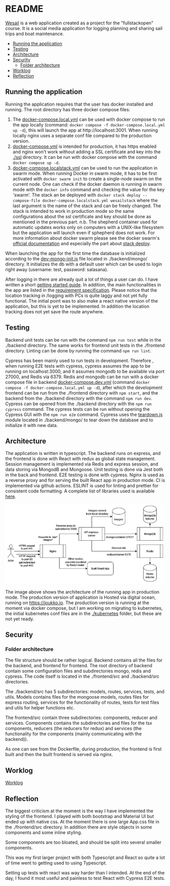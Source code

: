 # README <!-- omit in toc -->

[Wesail](https://joukko.io) is a web application created as a project for the "fullstackopen" course. It is a social media application for logging planning and sharing sail trips and boat maintenance.

- [Running the application](#running-the-application)
- [Testing](#testing)
- [Architecture](#architecture)
- [Security](#security)
  - [Folder architecture](#folder-architecture)
- [Worklog](#worklog)
- [Reflection](#reflection)

## Running the application

Running the application requires that the user has docker installed and running. The root directory has three docker compose files:

1. The [docker-compose.local.yml](./docker-compose.local.yml) can be used with docker compose to run the app locally (command: `docker compose -f docker-compose.local.yml up -d`), this will launch the app at http://localhost:3001. When running locally nginx uses a separate conf file compared to the production version.
2. [docker-compose.yml](./docker-compose.yml) is intended for production, it has https enabled and nginx won't work without adding a SSL certificate and key into the [./ssl](./ssl) directory. It can be run with docker compose with the command `docker compose up -d`.
3. [docker-compose.localstack.yml](./docker-compose.localstack.yml) can be used to run the application in swarm mode. When running Docker in swarm mode, it has to be first activated with `docker swarm init` to create a single-node swarm on the current node. One can check if the docker daemon is running in swarm mode with the `docker info` command and checking the value for the key 'swarm'. The stack an be deployed with `docker stack deploy --compose-file docker-compose.localstack.yml wesailstack` where the last argument is the name of the stack and can be freely changed. The stack is intended to work in production mode so the same configurations about the ssl certificate and key should be done as mentioned in the previous part. n.b. The shepherd container used for automatic updates works only on computers with a UNIX-like filesystem but the application will launch even if sphepherd does not work. For more information about docker swarm please see the docker swarm's [official documentation](https://docs.docker.com/engine/swarm/swarm-mode/) and especially the part about [stack deploy](https://docs.docker.com/engine/swarm/stack-deploy/).

When launching the app for the first time the database is initialized according to the [dev-mongo-init.js](./backend/mongo/dev-mongo-init.js) file located in ./backend/mongo/ directory. It initializes the db with a default user which can be used to login right away (username: test, password: salasana).

After logging in there are already quit a lot of things a user can do. I have written a short [getting started guide](./documentation/getting_started.md). In addition, the main functionalities in the app are listed in the [requirement specification](./documentation/requirements_specification.md). Please notice that the location tracking in /logging with PCs is quite laggy and not yet fully functional. The initial point was to also make a react native version of the application, but this is yet to be implemented. In addition the location tracking does not yet save the route anywhere.

## Testing

Backend unit tests can be run with the command `npm run test` while in the ./backend directory. The same works for frontend unit tests in the ./frontend directory. Linting can be done by running the command `npm run lint`.

Cypress has been mainly used to run tests in development. Therefore , when running E2E tests with cypress, cypress assumes the app to be running on localhost:3000, and it assumes mongodb to be available via port 27000, and Redis via 6379. Redis and mongodb can be run with a docker compose file in backend [docker-compose.dev.yml](./backend/docker-compose.dev.yml) (command `docker compose -f docker-compose.local.yml up -d`), after which the development frontend can be run from the ./frontend directory with `npm start`, and the backend from the ./backend directory with the command `npm run dev`. Cypress can be opened from the ./backend directory with the `npm run cypress` command. The cypress tests can be run without opening the Cypress GUI with the `npm run e2e` command. Cypress uses the [teardown.js](./backend/mongo/teardown.js) module located in ./backend/mongo/ to tear down the database and to initialize it with new data.

## Architecture

The application is written in typescript. The backend runs on express, and the frontend is done with React with redux as global state management. Session management is implemented via Redis and express session, and data storing via MongodB and Mongoose. Unit testing is done via Jest both in the back and frontend. E2E testing is done with cypress. Nginx is used as a reverse proxy and for serving the built React app in production mode. CI is implemented via github actions. ESLINT is used for linting and prettier for consistent code formatting. A complete list of libraries used is available [here](./documentation/libraries.md).

![architecture](./documentation/images/architecture.png)

The image above shows the architecture of the running app in production mode. The production version of application is Hosted via digital ocean, running on <https://joukko.io>. The production version is running at the moment via docker compose, but I am working on migrating to kubernetes, the initial kubernetes conf files are in the [./kubernetes](kubernetes) folder, but these are not yet ready.

## Security

### Folder architecture

The file structure should be rather logical. Backend contains all the files for the backend, and frontend for frontend. The root directory of backend contain some configuration files and subdirectories mongo, redis and cypress. The code itself is located in the ./frontend/src and ./backend/src directories.

The ./backend/src has 5 subdirectories: models, routes, services, tests, and utils. Models contains files for the mongoose models, routes files for express routing, services for the functionality of routes, tests for test files and utils for helper functions etc.

The frontend/src contain three subdirectories: components, reducer and services. Components contains the subdirectories and files for the tsx components, reducers (the reducers for redux) and services (the functionality for the components (mainly communicating with the backend)).

As one can see from the Dockerfile, during production, the frontend is first built and then the built frontend is served via nginx.

## Worklog

[Worklog](./worklog.md)

## Reflection

The biggest criticism at the moment is the way I have implemented the styling of the frontend. I played with both bootstrap and Material UI but ended up with native css. At the moment there is one large App.css file in the ./frontend/src directory. In addition there are style objects in some components and some inline styling.

Some components are too bloated, and should be split into several smaller components.

This was my first larger project with both Typescript and React so quite a lot of time went to getting used to using Typescript.

Setting up tests with react was way harder than I intended. At the end of the day, I found it most useful and painless to test React with Cypress E2E tests.
